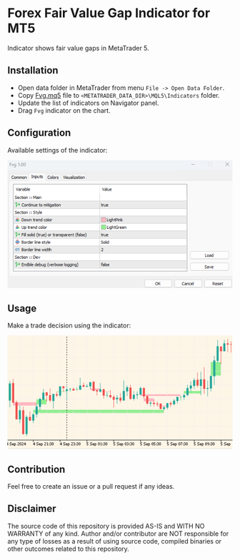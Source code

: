 # Forex Fair Value Gap Indicator for MT5
Indicator shows fair value gaps in MetaTrader 5.

## Installation
- Open data folder in MetaTrader from menu `File -> Open Data Folder`.
- Copy [Fvg.mq5](MQL5/Indicators/Fvg.mq5) file to `<METATRADER_DATA_DIR>\MQL5\Indicators` folder.
- Update the list of indicators on Navigator panel.
- Drag `Fvg` indicator on the chart.

## Configuration
Available settings of the indicator:

![docs](docs/config.png)

## Usage
Make a trade decision using the indicator:

![docs](docs/view.png)

## Contribution
Feel free to create an issue or a pull request if any ideas.

## Disclaimer
The source code of this repository is provided AS-IS and WITH NO WARRANTY of any kind.
Author and/or contributor are NOT responsible for any type of losses as a result of using source code, 
compiled binaries or other outcomes related to this repository.
